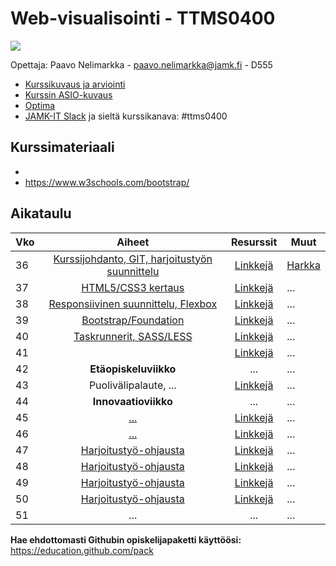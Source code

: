 # Web-visualisointi - TTMS0400

![](https://cdn.pixabay.com/photo/2017/06/16/07/26/under-construction-2408062_960_720.png)

Opettaja: Paavo Nelimarkka - paavo.nelimarkka@jamk.fi - D555

- [Kurssikuvaus ja arviointi](https://github.com/JAMK-IT/TTMS0400-web-visualisointi/wiki/kuvaus-ja-arvostelu)
- [Kurssin ASIO-kuvaus](https://asio.jamk.fi/pls/asio/asio_ectskuv1.kurssin_ks?ktun=TTMS0400&knro=&noclose=%20&lan=f)
- [Optima](https://optima.jamk.fi/)
- [JAMK-IT Slack](https://jamk-it.slack.com) ja sieltä kurssikanava: #ttms0400

## Kurssimateriaali

- 
- https://www.w3schools.com/bootstrap/

## Aikataulu

| Vko | Aiheet | Resurssit | Muut |
|:--------|:----------:|:-----:|---------|
| 36 | [Kurssijohdanto, GIT, harjoitustyön suunnittelu]() | [Linkkejä]() | [Harkka]() |
| 37 | [HTML5/CSS3 kertaus]() | [Linkkejä]() | ... |
| 38 | [Responsiivinen suunnittelu, Flexbox]() | [Linkkejä]() | ... |
| 39 | [Bootstrap/Foundation]() | [Linkkejä]() | ... |
| 40 | [Taskrunnerit, SASS/LESS]() | [Linkkejä]() | ... |
| 41 | []() | [Linkkejä]() | ... |
| 42 | **Etäopiskeluviikko** | ... | ... |
| 43 | Puolivälipalaute, ... | [Linkkejä]() | ... |
| 44 | **Innovaatioviikko** | ... | ... |
| 45 | [...]() | [Linkkejä]() | ... |
| 46 | [...]() | [Linkkejä]() | ... |
| 47 | [Harjoitustyö-ohjausta]() | [Linkkejä]() | ... |
| 48 | [Harjoitustyö-ohjausta]() | [Linkkejä]()| ... |
| 49 | [Harjoitustyö-ohjausta]() | [Linkkejä]() | ... |
| 50 | [Harjoitustyö-ohjausta]() | [Linkkejä]() | ... |
| 51 | ... | ... | ... |

**Hae ehdottomasti Githubin opiskelijapaketti käyttöösi:** https://education.github.com/pack
